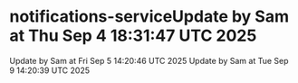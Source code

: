# notifications-serviceUpdate by Sam at Thu Sep  4 18:31:47 UTC 2025
Update by Sam at Fri Sep  5 14:20:46 UTC 2025
Update by Sam at Tue Sep  9 14:20:39 UTC 2025

